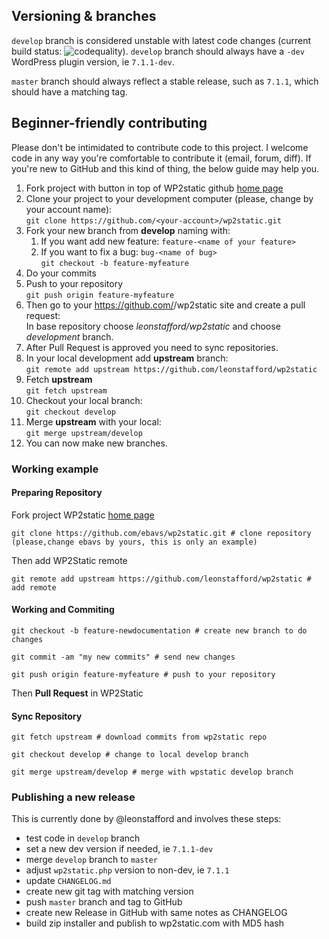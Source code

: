 ## Versioning & branches

`develop` branch is considered unstable with latest code changes (current build status: ![codequality](https://github.com/leonstafford/wp2static/workflows/codequality/badge.svg?branch=develop)). `develop` branch should always have a `-dev` WordPress plugin version, ie `7.1.1-dev`.

`master` branch should always reflect a stable release, such as `7.1.1`, which should have a matching tag.

## Beginner-friendly contributing

Please don't be intimidated to contribute code to this project. I welcome code
 in any way you're comfortable to contribute it (email, forum, diff). If you're
 new to GitHub and this kind of thing, the below guide may help you. 

1. Fork project with button in top of WP2static github [home page](https://github.com/leonstafford/wp2static)
1. Clone your project to your development computer (please, change <your-account> by your account name):  
   `git clone https://github.com/<your-account>/wp2static.git`
1. Fork your new branch from **develop** naming with:
   1. If you want add new feature: `feature-<name of your feature>`
   1. If you want to fix a bug: `bug-<name of bug>`  
      `git checkout -b feature-myfeature`
1. Do your commits
1. Push to your repository  
   `git push origin feature-myfeature`
1. Then go to your https://github.com/<your-account>/wp2static site and create a pull request:  
   In base repository choose _leonstafford/wp2static_ and choose _development_ branch.
1. After Pull Request is approved you need to sync repositories.
1. In your local development add **upstream** branch:  
   `git remote add upstream https://github.com/leonstafford/wp2static`
1. Fetch **upstream**  
   `git fetch upstream`
1. Checkout your local branch:  
   `git checkout develop`
1. Merge **upstream** with your local:  
   `git merge upstream/develop`
1. You can now make new branches.

### Working example

#### Preparing Repository

Fork project WP2static [home page](https://github.com/leonstafford/wp2static)

`git clone https://github.com/ebavs/wp2static.git # clone repository (please,change ebavs by yours, this is only an example)`

Then add WP2Static remote

`git remote add upstream https://github.com/leonstafford/wp2static # add remote`

#### Working and Commiting

`git checkout -b feature-newdocumentation # create new branch to do changes`

`git commit -am "my new commits" # send new changes`

`git push origin feature-myfeature # push to your repository`

Then **Pull Request** in WP2Static

#### Sync Repository

`git fetch upstream # download commits from wp2static repo`

`git checkout develop # change to local develop branch`

`git merge upstream/develop # merge with wpstatic develop branch`

### Publishing a new release

This is currently done by @leonstafford and involves these steps:

 - test code in `develop` branch
 - set a new dev version if needed, ie `7.1.1-dev`
 - merge `develop` branch to `master`
 - adjust `wp2static.php` version to non-dev, ie `7.1.1`
 - update `CHANGELOG.md`
 - create new git tag with matching version
 - push `master` branch and tag to GitHub
 - create new Release in GitHub with same notes as CHANGELOG
 - build zip installer and publish to wp2static.com with MD5 hash

